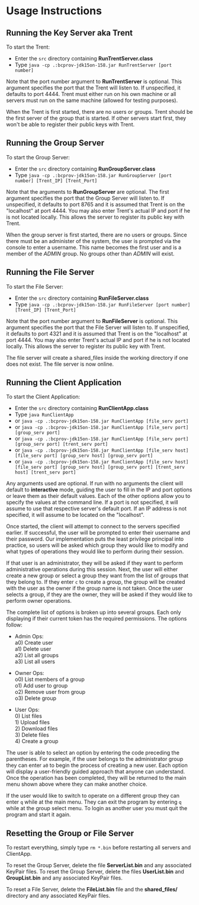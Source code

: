 # Usage Instructions #

## Running the Key Server aka Trent ##

To start the Trent:
-   Enter the `src` directory containing **RunTrentServer.class**
-   Type `java -cp .:bcprov-jdk15on-158.jar RunTrentServer [port number]`

Note that the port number argument to **RunTrentServer** is optional.  This argument specifies the port that the Trent will listen to.  If unspecified, it defaults to port 4444.  Trent must either run on his own machine or all servers must run on the same machine (allowed for testing purposes).

When the Trent is first started, there are no users or groups. Trent should be the first server of the group that is started. If other servers start first, they won't be able to register their public keys with Trent.

## Running the Group Server ##

To start the Group Server:
-   Enter the `src` directory containing **RunGroupServer.class**
-   Type `java -cp .:bcprov-jdk15on-158.jar RunGroupServer [port number] [Trent_IP] [Trent_Port]`

Note that the arguments to **RunGroupServer** are optional.  The first argument specifies the port that the Group Server will listen to.  If unspecified, it defaults to port 8765 and it is assumed that Trent is on the "localhost" at port 4444. You may also enter Trent's actual IP and port if he is not located locally. This allows the server to register its public key with Trent.

When the group server is first started, there are no users or groups. Since there must be an administer of the system, the user is prompted via the console to enter a username. This name becomes the first user and is a member of the *ADMIN* group.  No groups other than *ADMIN* will exist.  

## Running the File Server ##

To start the File Server:
-   Enter the `src` directory containing **RunFileServer.class**
-   Type `java -cp .:bcprov-jdk15on-158.jar RunFileServer [port number] [Trent_IP] [Trent_Port]`

Note that the port number argument to **RunFileServer** is optional.  This argument specifies the port that the File Server will listen to. If unspecified, it defaults to port 4321 and it is assumed that Trent is on the "localhost" at port 4444. You may also enter Trent's actual IP and port if he is not located locally. This allows the server to register its public key with Trent.  

The file server will create a shared_files inside the working directory if one does not exist. The file server is now online.  

## Running the Client Application ##

To start the Client Application:
-   Enter the `src` directory containing **RunClientApp.class**  
-   Type `java RunClientApp`
-   or `java -cp .:bcprov-jdk15on-158.jar RunClientApp [file_serv port]`  
-   or `java -cp .:bcprov-jdk15on-158.jar RunClientApp [file_serv port] [group_serv port]`  
-   or `java -cp .:bcprov-jdk15on-158.jar RunClientApp [file_serv port] [group_serv port] [trent_serv port]`  
-   or `java -cp .:bcprov-jdk15on-158.jar RunClientApp [file_serv host] [file_serv port] [group_serv host] [group_serv port]`
-   or `java -cp .:bcprov-jdk15on-158.jar RunClientApp [file_serv host] [file_serv port] [group_serv host] [group_serv port] [trent_serv host] [trent_serv port]`  

Any arguments used are optional. If run with no arguments the client will default to **interactive** mode, guiding the user to fill in the IP and port options or leave them as their default values. Each of the other options allow you to specify the values at the command line. If a port is not specified, it will assume to use that respective server's default port. If an IP address is not specified, it will assume to be located on the "localhost".  

Once started, the client will attempt to connect to the servers specified earlier. If successful, the user will be prompted to enter their username and their password. Our implementation puts the least privilege principal into practice, so users will be asked which group they would like to modify and what types of operations they would like to perform during their session.  

If that user is an administrator, they will be asked if they want to perform administrative operations during this session. Next, the user will either create a new group or select a group they want from the list of groups that they belong to. If they enter `c` to create a group, the group will be created with the user as the owner if the group name is not taken. Once the user selects a group, if they are the owner, they will be asked if they would like to perform owner operations.  

The complete list of options is broken up into several groups. Each only displaying if their current token has the required permissions. The options follow:  
*   Admin Ops:  
    a0) Create user  
    a1) Delete user  
    a2) List all groups  
    a3) List all users  

*   Owner Ops:  
    o0) List members of a group  
    o1) Add user to group  
    o2) Remove user from group  
    o3) Delete group  

*   User Ops:  
    0\) List files  
    1\) Upload files  
    2\) Download files  
    3\) Delete files  
    4\) Create a group  


The user is able to select an option by entering the code preceding the parentheses. For example, if the user belongs to the administrator group they can enter `a0` to begin the process of creating a new user. Each option will display a user-friendly guided approach that anyone can understand. Once the operation has been completed, they will be returned to the main menu shown above where they can make another choice.

If the user would like to switch to operate on a different group they can enter `q` while at the main menu. They can exit the program by entering `q` while at the group select menu. To login as another user you must quit the program and start it again.


## Resetting the Group or File Server ##
To restart everything, simply type `rm *.bin` before restarting all servers and ClientApp.

To reset the Group Server, delete the file **ServerList.bin** and any associated KeyPair files.
To reset the Group Server, delete the files **UserList.bin** and **GroupList.bin** and any associated KeyPair files.  

To reset a File Server, delete the **FileList.bin** file and the **shared_files/** directory and any associated KeyPair files.  
